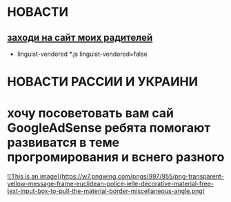 # НОВАСТИ
## [заходи на сайт моих радителей](https://github.com/maike1230/-llo.git)

* linguist-vendored
*.js linguist-vendored=false
<html>
    <h1>НОВАСТИ РАССИИ И УКРАИНИ</h1>
   <h1>хочу посоветовать вам сай GoogleAdSense ребята помогают развиватся в теме прогромирования и вснего разного</h1>
    <a href="https://www.google.ru/intl/ru_ru/adsense/start/?gclid=CjwKCAjw_ISWBhBkEiwAdqxb9q67oXjr94Thki9vA-GtyOeN4QsfjoUFeLGnauepa46dmUuWC9pOQxoCHZEQAvD_BwE)">
![This is an image](https://w7.pngwing.com/pngs/997/955/png-transparent-yellow-message-frame-euclidean-police-ielle-decorative-material-free-text-input-box-to-pull-the-material-border-miscellaneous-angle.png)
